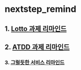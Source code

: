 # nextstep_remind
## 1. [Lotto 과제 리마인드](https://github.com/7271kim/nextstep_remind/tree/main/lotto)
## 2. [ATDD 과제 리마인드](https://github.com/7271kim/nextstep_remind/tree/main/atdd)
### 3. [그럴듯한 서비스 리마인드](https://github.com/7271kim/nextstep_remind/tree/main/atdd)